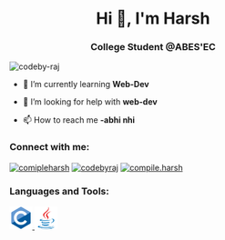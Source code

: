 <h1 align="center">Hi 👋, I'm Harsh</h1>
<h3 align="center">College Student @ABES'EC</h3>

<p align="left"> <img src="https://komarev.com/ghpvc/?username=codeby-raj&label=Profile%20views&color=0e75b6&style=flat" alt="codeby-raj" /> </p>

- 🌱 I’m currently learning **Web-Dev**

- 🤝 I’m looking for help with **web-dev**

- 📫 How to reach me **-abhi nhi**

<h3 align="left">Connect with me:</h3>
<p align="left">
<a href="https://twitter.com/comipleharsh" target="blank"><img align="center" src="https://raw.githubusercontent.com/rahuldkjain/github-profile-readme-generator/master/src/images/icons/Social/twitter.svg" alt="comipleharsh" height="30" width="40" /></a>
<a href="https://linkedin.com/in/codebyraj" target="blank"><img align="center" src="https://raw.githubusercontent.com/rahuldkjain/github-profile-readme-generator/master/src/images/icons/Social/linked-in-alt.svg" alt="codebyraj" height="30" width="40" /></a>
<a href="https://instagram.com/compile.harsh" target="blank"><img align="center" src="https://raw.githubusercontent.com/rahuldkjain/github-profile-readme-generator/master/src/images/icons/Social/instagram.svg" alt="compile.harsh" height="30" width="40" /></a>

</p>

<h3 align="left">Languages and Tools:</h3>
<p align="left"> <a href="https://www.cprogramming.com/" target="_blank" rel="noreferrer"> <img src="https://raw.githubusercontent.com/devicons/devicon/master/icons/c/c-original.svg" alt="c" width="40" height="40"/> </a> <a href="https://www.java.com" target="_blank" rel="noreferrer"> <img src="https://raw.githubusercontent.com/devicons/devicon/master/icons/java/java-original.svg" alt="java" width="40" height="40"/> </a> </p>
